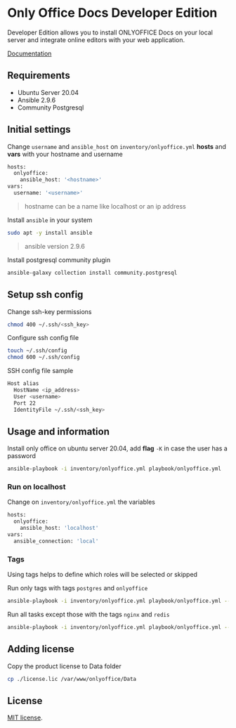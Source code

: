# Only Office Docs Developer Edition

Developer Edition allows you to install ONLYOFFICE Docs on your local server and integrate online editors with your web application.

[Documentation](https://helpcenter.onlyoffice.com/installation/docs-developer-install-ubuntu.aspx)

## Requirements

* Ubuntu Server 20.04
* Ansible 2.9.6
* Community Postgresql

## Initial settings

Change `username` and `ansible_host` on `inventory/onlyoffice.yml` **hosts** and **vars** with your hostname and username
```bash
hosts:
  onlyoffice:
    ansible_host: '<hostname>'
vars:
  username: '<username>'
```

> hostname can be a name like localhost or an ip address

Install `ansible` in your system
```bash
sudo apt -y install ansible
```

> ansible version 2.9.6

Install postgresql community plugin
```bash
ansible-galaxy collection install community.postgresql
```

## Setup ssh config

Change ssh-key permissions
```bash
chmod 400 ~/.ssh/<ssh_key>
```

Configure ssh config file
```bash
touch ~/.ssh/config
chmod 600 ~/.ssh/config
```

SSH config file sample
```bash
Host alias
  HostName <ip_address>
  User <username>
  Port 22
  IdentityFile ~/.ssh/<ssh_key>

```

## Usage and information

Install only office on ubuntu server 20.04, add **flag** `-K` in case the user has a password
```bash
ansible-playbook -i inventory/onlyoffice.yml playbook/onlyoffice.yml
```

### Run on localhost

Change on `inventory/onlyoffice.yml` the variables
```bash
hosts:
  onlyoffice:
    ansible_host: 'localhost'
vars:
  ansible_connection: 'local'
```

### Tags

Using tags helps to define which roles will be selected or skipped

Run only tags with tags `postgres` and `onlyoffice`

```bash
ansible-playbook -i inventory/onlyoffice.yml playbook/onlyoffice.yml --tags "postgres,onlyoffice"
```

Run all tasks except those with the tags `nginx` and `redis`

```bash
ansible-playbook -i inventory/onlyoffice.yml playbook/onlyoffice.yml --skip-tags "nginx,redis"
```

## Adding license

Copy the product license to Data folder
```bash
cp ./license.lic /var/www/onlyoffice/Data
```

## License

[MIT license](http://opensource.org/licenses/MIT).
